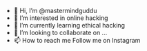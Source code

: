 - 👋 Hi, I’m @mastermindguddu
- 👀 I’m interested in online hacking
- 🌱 I’m currently learning ethical hacking
- 💞️ I’m looking to collaborate on ...
- 📫 How to reach me Follow me on Instagram

<!---
mastermindguddu/mastermindguddu is a ✨ special ✨ repository because its `README.md` (this file) appears on your GitHub profile.
You can click the Preview link to take a look at your changes.
--->
